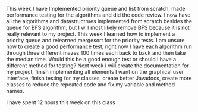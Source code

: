 This week I have Implemented priority queue and list from scratch, made performance testing for the algorithms and did the code review. I now have all the algorithms and datastructrues implemented from scratch besides the queue for BFS algorithm, but I will most likely remove BFS because it is not really relevant to my project. This week I learned how to implement a priority queue and relearned mergesort for the priority tests. I am unsure how to create a good performance test, right now I have each algorithm run through three different mazes 100 times each back to back and then take the median time. Would this be a good enough test or should I have a different method for testing? Next week I will create the documentation for my project, finish implementing all elements I want on the graphical user interface, finish testing for my classes, create better Javadocs, create more classes to reduce the repeated code and fix my variable and method names.

I have spent 12 hours this week on this class
